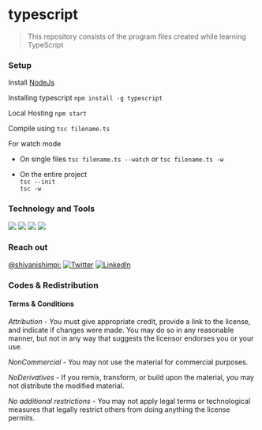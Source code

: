 # typescript

> This repository consists of the program files created while learning TypeScript

### Setup
Install [NodeJs](https://nodejs.org/en/)

Installing typescript
`npm install -g typescript`

Local Hosting 
`npm start`

Compile using
`tsc filename.ts` 

For watch mode

- On single files `tsc filename.ts --watch` or `tsc filename.ts -w` 

- On the entire project \
`tsc --init`\
`tsc -w`
 
### Technology and Tools

![](https://img.shields.io/badge/OS-macOS/Linux/Windows-informational?style=flat&logo=data:image/svg%2bxml;base64,<BASE64_DATA>)
![](https://img.shields.io/badge/Code-TypeScript-informational?style=flat&logo=<LOGO_NAME>&logoColor=white&color=2bbc8a)
![](https://img.shields.io/badge/Framework-React-informational?style=flat&logo=<LOGO_NAME>&logoColor=white&color=2bbc8a)
![](https://img.shields.io/badge/Shell-Zsh-informational?style=flat&logo=<LOGO_NAME>&logoColor=white&color=5a4fcf)


### Reach out

[@shivanishimpi:](https://github.com/shivanishimpi)
[![Twitter][1.2]][1]
[![LinkedIn][2.2]][2]

[1.2]: https://user-images.githubusercontent.com/26264600/88994487-151cad00-d31b-11ea-8795-da01dd1f29d7.png
[2.2]: https://user-images.githubusercontent.com/26264600/88994287-99226500-d31a-11ea-9a80-a91afd654777.png

[1]: https://twitter.com/ShimpiShivani
[2]: https://www.linkedin.com/in/shivani-shimpi-5113a8170/



### Codes & Redistribution
#### Terms & Conditions

*Attribution* - You must give appropriate credit, provide a link to the license, and indicate if changes were made. You may do so in any reasonable manner, but not in any way that suggests the licensor endorses you or your use.

*NonCommercial* - You may not use the material for commercial purposes.

*NoDerivatives* - If you remix, transform, or build upon the material, you may not distribute the modified material.

*No additional restrictions* - You may not apply legal terms or technological measures that legally restrict others from doing anything the license permits.

